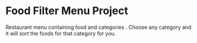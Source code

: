 # Food Filter Menu Project

Restaurant menu containing food and categories .
Choose any category and it will sort the foods for that category for you.
